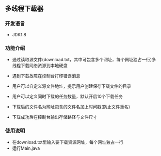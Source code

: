 ## 多线程下载器

### 开发语言

- JDK1.8

### 功能介绍

- 通过读取源文件(download.txt，其中可包含多个网址，每个网址独占一行)多线程下载网络资源到本地硬盘
- 遇到下载故障在控制台打印错误消息
- 用户可以自定义源文件地址，提示用户创建保存下载文件的目录

- 用户可以定义同时下载的任务数量，默认开启10个下载任务
- 下载后的文件名为网址包含的文件名加上时间戳(防止文件重名)
- 下载成功后在控制台输出存储路径与文件尺寸

### 使用说明

- 在download.txt里输入要下载资源网址，每个网址独占一行
- 运行Main.java



